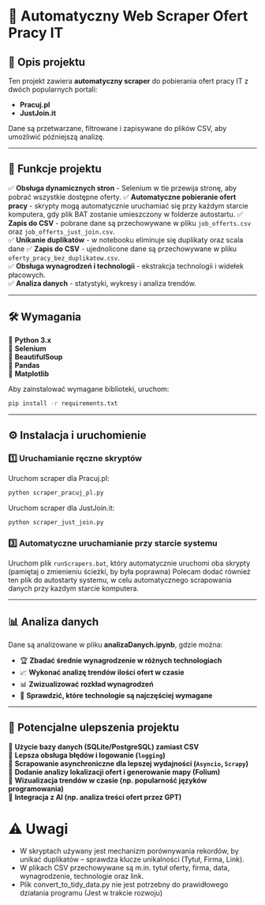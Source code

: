 # 📌 Automatyczny Web Scraper Ofert Pracy IT

## 📌 Opis projektu
Ten projekt zawiera **automatyczny scraper** do pobierania ofert pracy IT z dwóch popularnych portali:
- **Pracuj.pl**
- **JustJoin.it**

Dane są przetwarzane, filtrowane i zapisywane do plików CSV, aby umożliwić późniejszą analizę.

---

## 🚀 Funkcje projektu
✅ **Obsługa dynamicznych stron** - Selenium w tle przewija stronę, aby pobrać wszystkie dostępne oferty. 
✅ **Automatyczne pobieranie ofert pracy** - skrypty mogą automatycznie uruchamiać się przy każdym starcie komputera, gdy plik BAT zostanie umieszczony w folderze autostartu.
✅ **Zapis do CSV** - pobrane dane są przechowywane w pliku `job_offerts.csv` oraz `job_offerts_just_join.csv`.   
✅ **Unikanie duplikatów** - w notebooku eliminuje się duplikaty oraz scala dane
✅ **Zapis do CSV** - ujednolicone dane są przechowywane w pliku `oferty_pracy_bez_duplikatow.csv`.  
✅ **Obsługa wynagrodzeń i technologii** - ekstrakcja technologii i widełek płacowych.  
✅ **Analiza danych** - statystyki, wykresy i analiza trendów.


---

## 🛠 Wymagania
🔹 **Python 3.x**  
🔹 **Selenium**  
🔹 **BeautifulSoup**  
🔹 **Pandas**  
🔹 **Matplotlib** 

Aby zainstalować wymagane biblioteki, uruchom:
```bash
pip install -r requirements.txt
```

---

## ⚙ Instalacja i uruchomienie
### **1️⃣ Uruchamianie ręczne skryptów**
Uruchom scraper dla Pracuj.pl:
```bash
python scraper_pracuj_pl.py
```
Uruchom scraper dla JustJoin.it:
```bash
python scraper_just_join.py
```

### **3️⃣ Automatyczne uruchamianie przy starcie systemu**
Uruchom plik `runScrapers.bat`, który automatycznie uruchomi oba skrypty (pamiętaj o zmienieniu ścieżki, by była poprawna)
Polecam dodać również ten plik do autostarty systemu, w celu automatycznego scrapowania danych przy kazdym starcie komputera. 

---

## 📊 Analiza danych
Dane są analizowane w pliku **analizaDanych.ipynb**, gdzie można:
- 🏆 **Zbadać średnie wynagrodzenie w różnych technologiach**
- 📈 **Wykonać analizę trendów ilości ofert w czasie**
- 📊 **Zwizualizować rozkład wynagrodzeń**
- 🔎 **Sprawdzić, które technologie są najczęściej wymagane**

---

## 🚀 Potencjalne ulepszenia projektu
🔹 **Użycie bazy danych (SQLite/PostgreSQL) zamiast CSV**  
🔹 **Lepsza obsługa błędów i logowanie (`logging`)**  
🔹 **Scrapowanie asynchroniczne dla lepszej wydajności (`Asyncio`, `Scrapy`)**  
🔹 **Dodanie analizy lokalizacji ofert i generowanie mapy (Folium)**  
🔹 **Wizualizacja trendów w czasie (np. popularność języków programowania)**  
🔹 **Integracja z AI (np. analiza treści ofert przez GPT)**


# ⚠️ Uwagi
* W skryptach używany jest mechanizm porównywania rekordów, by unikać duplikatów – sprawdza klucze unikalności (Tytuł, Firma, Link).
* W plikach CSV przechowywane są m.in. tytuł oferty, firma, data, wynagrodzenie, technologie oraz link.
* Plik convert_to_tidy_data.py nie jest potrzebny do prawidłowego działania programu (Jest w trakcie rozwoju)